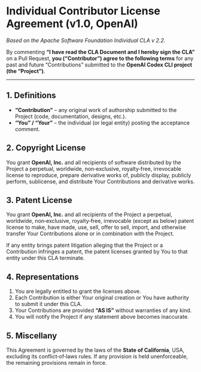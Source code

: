 # Individual Contributor License Agreement (v1.0, OpenAI)

_Based on the Apache Software Foundation Individual CLA v 2.2._

By commenting **“I have read the CLA Document and I hereby sign the CLA”**
on a Pull Request, **you (“Contributor”) agree to the following terms** for any
past and future “Contributions” submitted to the **OpenAI Codex CLI project
(the “Project”)**.

---

## 1. Definitions
- **“Contribution”** – any original work of authorship submitted to the Project
  (code, documentation, designs, etc.).
- **“You” / “Your”** – the individual (or legal entity) posting the acceptance
  comment.

## 2. Copyright License  
You grant **OpenAI, Inc.** and all recipients of software distributed by the
Project a perpetual, worldwide, non‑exclusive, royalty‑free, irrevocable
license to reproduce, prepare derivative works of, publicly display, publicly
perform, sublicense, and distribute Your Contributions and derivative works.

## 3. Patent License  
You grant **OpenAI, Inc.** and all recipients of the Project a perpetual,
worldwide, non‑exclusive, royalty‑free, irrevocable (except as below) patent
license to make, have made, use, sell, offer to sell, import, and otherwise
transfer Your Contributions alone or in combination with the Project.

If any entity brings patent litigation alleging that the Project or a
Contribution infringes a patent, the patent licenses granted by You to that
entity under this CLA terminate.

## 4. Representations
1. You are legally entitled to grant the licenses above.  
2. Each Contribution is either Your original creation or You have authority to
   submit it under this CLA.  
3. Your Contributions are provided **“AS IS”** without warranties of any kind.  
4. You will notify the Project if any statement above becomes inaccurate.

## 5. Miscellany  
This Agreement is governed by the laws of the **State of California**, USA,
excluding its conflict‑of‑laws rules. If any provision is held unenforceable,
the remaining provisions remain in force.
